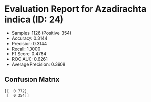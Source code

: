 # Evaluation Report for Azadirachta indica (ID: 24)
- Samples: 1126 (Positive: 354)
- Accuracy: 0.3144
- Precision: 0.3144
- Recall: 1.0000
- F1 Score: 0.4784
- ROC AUC: 0.6261
- Average Precision: 0.3908

## Confusion Matrix
```
[[  0 772]
 [  0 354]]
```